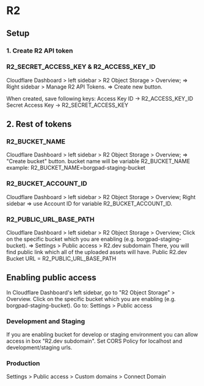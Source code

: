 # R2

## Setup

### 1. Create R2 API token

### R2_SECRET_ACCESS_KEY & R2_ACCESS_KEY_ID
Cloudflare Dashboard > left sidebar > R2 Object Storage > Overview;
=> Right sidebar > Manage R2 API Tokens.
=> Create new button.

When created, save following keys:
Access Key ID -> R2_ACCESS_KEY_ID
Secret Access Key -> R2_SECRET_ACCESS_KEY

## 2. Rest of tokens

### R2_BUCKET_NAME
Cloudflare Dashboard > left sidebar > R2 Object Storage > Overview;
=> "Create bucket" button.
bucket name will be variable R2_BUCKET_NAME
example: R2_BUCKET_NAME=borgpad-staging-bucket

### R2_BUCKET_ACCOUNT_ID
Cloudflare Dashboard > left sidebar > R2 Object Storage > Overview;
Right sidebar => use Account ID for variable R2_BUCKET_ACCOUNT_ID.

### R2_PUBLIC_URL_BASE_PATH
Cloudflare Dashboard > left sidebar > R2 Object Storage > Overview;
Click on the specific bucket which you are enabling (e.g. borgpad-staging-bucket).
=> Settings > Public access > R2.dev subdomain
There, you will find public link which all of the uploaded assets will have.
Public R2.dev Bucket URL = R2_PUBLIC_URL_BASE_PATH


## Enabling public access
In Cloudflare Dashboard's left sidebar, go to "R2 Object Storage" > Overview.
Click on the specific bucket which you are enabling (e.g. borgpad-staging-bucket).
Go to: Settings > Public access

### Development and Staging
If you are enabling bucket for develop or staging environment you can allow access in box "R2.dev subdomain".
Set CORS Policy for localhost and development/staging urls.
### Production
Settings > Public access > Custom domains > Connect Domain
